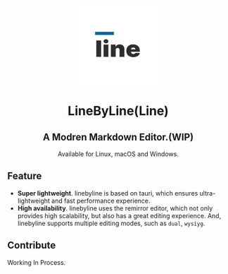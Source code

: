 <div align="center">
  <img align="center" src="./public/logo.svg" width="200 " height="182" />
</div>

<h1 align="center">LineByLine(Line)</h1>

<h2 align="center">A Modren Markdown Editor.(WIP)</h2>

<p align="center">Available for Linux, macOS and Windows.</p>

## Feature

- **Super lightweight**. linebyline is based on tauri, which ensures ultra-lightweight and fast performance experience.
- **High availability**. linebyline uses the remirror editor, which not only provides high scalability, but also has a great editing experience. And, linebyline supports multiple editing modes, such as `dual`, `wysiyg`.

## Contribute

Working In Process.
